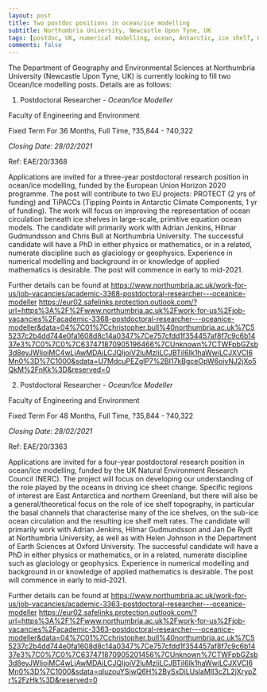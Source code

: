 ```yaml
---
layout: post
title: Two postdoc positions in ocean/ice modelling
subtitle: Northumbria University, Newcastle Upon Tyne, UK
tags: [postdoc, UK, numerical modelling, ocean, Antarctic, ice shelf, Greenland]
comments: false
---
```


The Department of Geography and Environmental Sciences at Northumbria University (Newcastle Upon Tyne, UK) is currently looking to fill two Ocean/Ice modelling posts. Details are as follows:


1) Postdoctoral Researcher - *Ocean/Ice Modeller*

Faculty of Engineering and Environment

Fixed Term For 36 Months, Full Time, ?35,844 - ?40,322

*Closing Date: 28/02/2021*

Ref: EAE/20/3368



Applications are invited for a three-year postdoctoral research position in
ocean/ice modelling, funded by the European Union Horizon 2020 programme.
The post will contribute to two EU projects: PROTECT (2 yrs of funding) and
TiPACCs (Tipping Points in Antarctic Climate Components, 1 yr of funding).
The work will focus on improving the representation of ocean circulation
beneath ice shelves in large-scale, primitive equation ocean models.  The
candidate will primarily work with Adrian Jenkins, Hilmar Gudmundsson and
Chris Bull at Northumbria University.  The successful candidate will have a
PhD in either physics or mathematics, or in a related, numerate discipline
such as glaciology or geophysics.  Experience in numerical modelling and
background in or knowledge of applied mathematics is desirable.  The post
will commence in early to mid-2021.



Further details can be found at
https://www.northumbria.ac.uk/work-for-us/job-vacancies/academic-3368-postdoctoral-researcher---oceanice-modeller
<https://eur02.safelinks.protection.outlook.com/?url=https%3A%2F%2Fwww.northumbria.ac.uk%2Fwork-for-us%2Fjob-vacancies%2Facademic-3368-postdoctoral-researcher---oceanice-modeller&data=04%7C01%7Cchristopher.bull%40northumbria.ac.uk%7C55237c2b4dd744e0fa1608d8c14a0347%7Ce757cfdd1f354457af8f7c9c6b1437e3%7C0%7C0%7C637471870905196466%7CUnknown%7CTWFpbGZsb3d8eyJWIjoiMC4wLjAwMDAiLCJQIjoiV2luMzIiLCJBTiI6Ik1haWwiLCJXVCI6Mn0%3D%7C1000&sdata=U7MdcuPEZglP7%2BI17kBgceOpW6oiyNJ2jXo5QkM%2FnKk%3D&reserved=0>


2) Postdoctoral Researcher - *Ocean/Ice Modeller*

Faculty of Engineering and Environment

Fixed Term For 48 Months, Full Time, ?35,844 - ?40,322

*Closing Date: 28/02/2021*

Ref: EAE/20/3363


Applications are invited for a four-year postdoctoral research position in
ocean/ice modelling, funded by the UK Natural Environment Research Council
(NERC).  The project will focus on developing our understanding of the role
played by the oceans in driving ice sheet change.  Specific regions of
interest are East Antarctica and northern Greenland, but there will also be
a general/theoretical focus on the role of ice shelf topography, in
particular the basal channels that characterise many of the ice shelves, on
the sub-ice ocean circulation and the resulting ice shelf melt rates.  The
candidate will primarily work with Adrian Jenkins, Hilmar Gudmundsson and
Jan De Rydt at Northumbria University, as well as with Helen Johnson in the
Department of Earth Sciences at Oxford University.  The successful
candidate will have a PhD in either physics or mathematics, or in a
related, numerate discipline such as glaciology or geophysics.  Experience
in numerical modelling and background in or knowledge of applied
mathematics is desirable.  The post will commence in early to mid-2021.


Further details can be found at
https://www.northumbria.ac.uk/work-for-us/job-vacancies/academic-3363-postdoctoral-researcher---oceanice-modeller
<https://eur02.safelinks.protection.outlook.com/?url=https%3A%2F%2Fwww.northumbria.ac.uk%2Fwork-for-us%2Fjob-vacancies%2Facademic-3363-postdoctoral-researcher---oceanice-modeller&data=04%7C01%7Cchristopher.bull%40northumbria.ac.uk%7C55237c2b4dd744e0fa1608d8c14a0347%7Ce757cfdd1f354457af8f7c9c6b1437e3%7C0%7C0%7C637471870905201456%7CUnknown%7CTWFpbGZsb3d8eyJWIjoiMC4wLjAwMDAiLCJQIjoiV2luMzIiLCJBTiI6Ik1haWwiLCJXVCI6Mn0%3D%7C1000&sdata=qluzouYSiwQ6H%2BySxDiLUslaMII3cZL2jXrypZr%2FzHk%3D&reserved=0>
